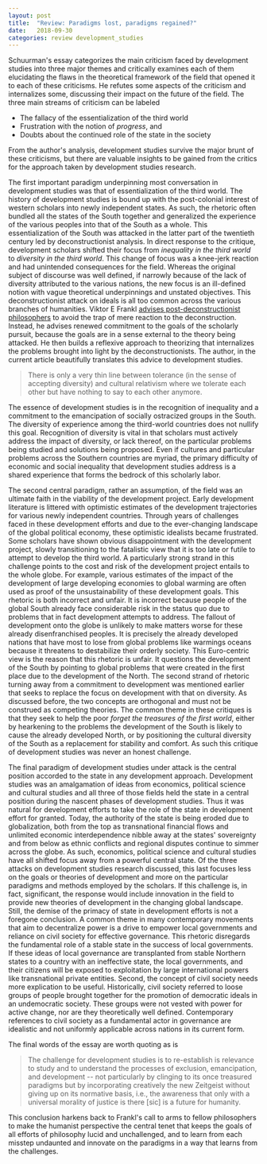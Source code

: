 ```yaml
---
layout: post
title:  "Review: Paradigms lost, paradigms regained?"
date:   2018-09-30
categories: review development_studies
---
```


Schuurman's essay categorizes the main criticism faced by development studies into three major themes and critically examines each of them elucidating
the flaws in the theoretical framework of the field that opened it to each of these criticisms. He refutes some aspects of the criticism and
internalizes some, discussing their impact on the future of the field. The three main streams of criticism can be labeled 

- The fallacy of the essentialization of the third world
- Frustration with the notion of _progress_, and 
- Doubts about the continued role of the state in the society

From the author's analysis, development studies survive the major brunt of these criticisms, but there are valuable insights to be gained from the
critics for the approach taken by development studies research.

The first important paradigm underpinning most conversation in development studies was that of essentialization of the third world. The history of
development studies is bound up with the post-colonial interest of western scholars into newly independent states. As such, the rhetoric often bundled
all the states of the South together and generalized the experience of the various peoples into that of the South as a whole. This essentialization of
the South was attacked in the latter part of the twentieth century led by deconstructionist analysis. In direct response to the critique, development
scholars shifted their focus from _inequality in the third world_ to _diversity in the third world_. This change of focus was a knee-jerk reaction and
had unintended consequences for the field. Whereas the original subject of discourse was well defined, if narrowly because of the lack of diversity
attributed to the various nations, the new focus is an ill-defined notion with vague theoretical underpinnings and unstated objectives.
This deconstructionist attack on ideals is all too common across the various branches of humanities. Viktor E Frankl [advises post-deconstructionist
philosophers][philosophy-book] to avoid the trap of mere reaction to the deconstruction. Instead, he advises renewed commitment to the goals of the
scholarly pursuit, because the goals are in a sense external to the theory being attacked. He then builds a reflexive approach to theorizing that
internalizes the problems brought into light by the deconstructionists. The author, in the current article beautifully translates this advice to
development studies.

> There is only a very thin line between tolerance (in the sense of accepting diversity) and cultural relativism where we tolerate each other
> but have nothing to say to each other anymore.

The essence of development studies is in the recognition of inequality and a commitment to the emancipation of socially ostracized groups in the
South. The diversity of experience among the third-world countries does not nullify this goal. Recognition of diversity is vital in that scholars must
actively address the impact of diversity, or lack thereof, on the particular problems being studied and solutions being proposed. Even if cultures and
particular problems across the Southern countries are myriad, the primary difficulty of economic and social inequality that development studies
address is a shared experience that forms the bedrock of this scholarly labor.

The second central paradigm, rather an assumption, of the field was an ultimate faith in the viability of the development project. Early development
literature is littered with optimistic estimates of the development trajectories for various newly independent countries. Through years of challenges
faced in these development efforts and due to the ever-changing landscape of the global political economy, these optimistic idealists became
frustrated. Some scholars have shown obvious disappointment with the development project, slowly transitioning to the fatalistic view that it is too
late or futile to attempt to develop the third world. A particularly strong strand in this challenge points to the cost and risk of the development
project entails to the whole globe. For example, various estimates of the impact of the development of large developing economies to global warming
are often used as proof of the unsustainability of these development goals. This rhetoric is both incorrect and unfair. It is incorrect because people
of the global South already face considerable risk in the status quo due to problems that in fact development attempts to address. The fallout of
development onto the globe is unlikely to make matters worse for these already disenfranchised peoples. It is precisely the already developed nations
that have most to lose from global problems like warmings oceans because it threatens to destabilize their orderly society. This Euro-centric view is
the reason that this rhetoric is unfair. It questions the development of the South by pointing to global problems that were created in the first place
due to the development of the North. The second strand of rhetoric turning away from a commitment to development was mentioned earlier that seeks to
replace the focus on development with that on diversity. As discussed before, the two concepts are orthogonal and must not be construed as competing
theories. The common theme in these critiques is that they seek to help the poor _forget the treasures of the first world_, either by hearkening to
the problems the development of the South is likely to cause the already developed North, or by positioning the cultural diversity of the South
as a replacement for stability and comfort. As such this critique of development studies was never an honest challenge.

The final paradigm of development studies under attack is the central position accorded to the state in any development approach. Development studies
was an amalgamation of ideas from economics, political science and cultural studies and all three of those fields held the state in a central position
during the nascent phases of development studies. Thus it was natural for development efforts to take the role of the state in development effort for
granted. Today, the authority of the state is being eroded due to globalization, both from the top as transnational financial flows and unlimited
economic interdependence nibble away at the states' sovereignty and from below as ethnic conflicts and regional disputes continue to simmer across the
globe. As such, economics, political science and cultural studies have all shifted focus away from a powerful central state. Of the three attacks on
development studies research discussed, this last focuses less on the goals or theories of development and more on the particular paradigms and
methods employed by the scholars. If this challenge is, in fact, significant, the response would include innovation in the field to provide new
theories of development in the changing global landscape. Still, the demise of the primacy of state in development efforts is not a foregone
conclusion. A common theme in many contemporary movements that aim to decentralize power is a drive to empower local governments and reliance on civil
society for effective governance. This rhetoric disregards the fundamental role of a stable state in the success of local governments. If these ideas
of local governance are transplanted from stable Northern states to a country with an ineffective state, the local governments, and their citizens
will be exposed to exploitation by large international powers like transnational private entities. Second, the concept of civil society needs more
explication to be useful. Historically, civil society referred to loose groups of people brought together for the promotion of democratic ideals in an
undemocratic society. These groups were not vested with power for active change, nor are they theoretically well defined. Contemporary references to
civil society as a fundamental actor in governance are idealistic and not uniformly applicable across nations in its current form.

The final words of the essay are worth quoting as is

> The challenge for development studies is to re-establish is relevance to study and to understand the processes of exclusion, emancipation, and
> development -- not particularly by clinging to its once treasured paradigms but by incorporating creatively the new Zeitgeist without giving up on
> its normative basis, i.e., the awareness that only with a universal morality of justice is there [sic] is a future for humanity.

This conclusion harkens back to Frankl's call to arms to fellow philosophers to make the humanist perspective the central tenet that keeps the goals
of all efforts of philosophy lucid and unchallenged, and to learn from each misstep undaunted and innovate on the paradigms in a way that learns from
the challenges.


[philosophy-book]: http://www.worldcat.org/title/mans-search-for-meaning-an-introduction-to-logotherapy/oclc/27663911

